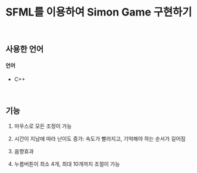 # SFML를 이용하여 Simon Game 구현하기
</br>

## 사용한 언어
#### 언어
- C++

</br>

## 기능
1. 마우스로 모든 조정이 가능

2. 시간이 지남에 따라 난이도 증가: 속도가 빨라지고, 기억해야 하는 순서가 길어짐

3. 음향효과

4. 누름버튼이 최소 4개, 최대 10개까지 조절이 가능
